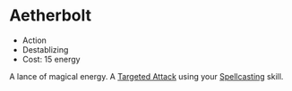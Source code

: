 # Aetherbolt

- Action
- Destablizing
- Cost: 15 energy

A lance of magical energy. A
[Targeted Attack](../standardactions.md#targeted-attack) using your
[Spellcasting](../../unsorted/skills.md#spellcasting) skill.
